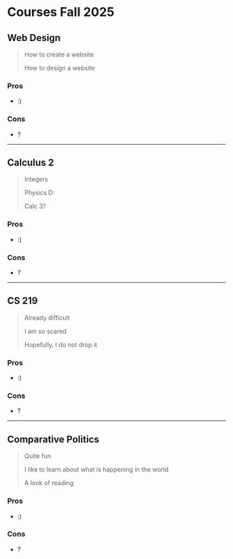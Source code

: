 # **Courses Fall 2025**

## Web Design 
> How to create a website
> 
> How to design a website

### Pros
+ :)
### Cons
+ ?
  
---

## Calculus 2
> Integers
> 
> Physics D:
> 
> Calc 3?

### Pros
+ :)
### Cons
+ ?

---

## CS 219 
> Already difficult
> 
>  I am so scared
> 
>  Hopefully, I do not drop it

### Pros
+ :)
### Cons
+ ?

---

## Comparative Politics 
> Quite fun
> 
>  I like to learn about what is happening in the world
> 
>  A look of reading

### Pros
+ :)
### Cons
+ ?
